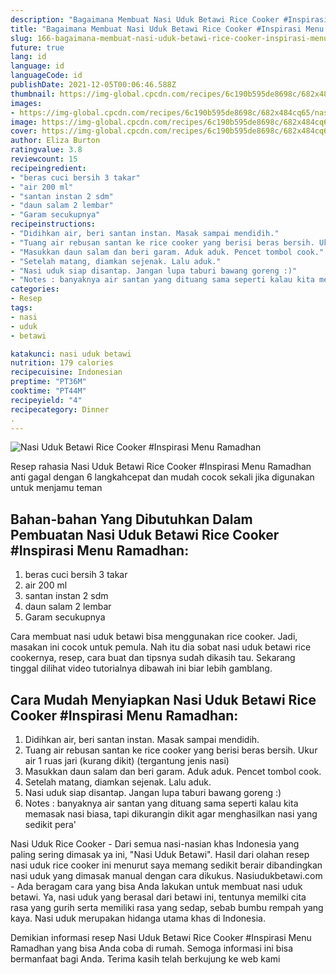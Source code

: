 ```yaml
---
description: "Bagaimana Membuat Nasi Uduk Betawi Rice Cooker #Inspirasi Menu Ramadhan, Lezat Sekali"
title: "Bagaimana Membuat Nasi Uduk Betawi Rice Cooker #Inspirasi Menu Ramadhan, Lezat Sekali"
slug: 166-bagaimana-membuat-nasi-uduk-betawi-rice-cooker-inspirasi-menu-ramadhan-lezat-sekali
future: true
lang: id
language: id
languageCode: id
publishDate: 2021-12-05T00:06:46.588Z 
thumbnail: https://img-global.cpcdn.com/recipes/6c190b595de8698c/682x484cq65/nasi-uduk-betawi-rice-cooker-inspirasi-menu-ramadhan-foto-resep-utama.png
images:
- https://img-global.cpcdn.com/recipes/6c190b595de8698c/682x484cq65/nasi-uduk-betawi-rice-cooker-inspirasi-menu-ramadhan-foto-resep-utama.png
image: https://img-global.cpcdn.com/recipes/6c190b595de8698c/682x484cq65/nasi-uduk-betawi-rice-cooker-inspirasi-menu-ramadhan-foto-resep-utama.png
cover: https://img-global.cpcdn.com/recipes/6c190b595de8698c/682x484cq65/nasi-uduk-betawi-rice-cooker-inspirasi-menu-ramadhan-foto-resep-utama.png
author: Eliza Burton
ratingvalue: 3.8
reviewcount: 15
recipeingredient:
- "beras cuci bersih 3 takar"
- "air 200 ml"
- "santan instan 2 sdm"
- "daun salam 2 lembar"
- "Garam secukupnya"
recipeinstructions:
- "Didihkan air, beri santan instan. Masak sampai mendidih."
- "Tuang air rebusan santan ke rice cooker yang berisi beras bersih. Ukur air 1 ruas jari (kurang dikit) (tergantung jenis nasi)"
- "Masukkan daun salam dan beri garam. Aduk aduk. Pencet tombol cook."
- "Setelah matang, diamkan sejenak. Lalu aduk."
- "Nasi uduk siap disantap. Jangan lupa taburi bawang goreng :)"
- "Notes : banyaknya air santan yang dituang sama seperti kalau kita memasak nasi biasa, tapi dikurangin dikit agar menghasilkan nasi yang sedikit pera&#39;"
categories:
- Resep
tags:
- nasi
- uduk
- betawi

katakunci: nasi uduk betawi 
nutrition: 179 calories
recipecuisine: Indonesian
preptime: "PT36M"
cooktime: "PT44M"
recipeyield: "4"
recipecategory: Dinner
. 
---
```



![Nasi Uduk Betawi Rice Cooker #Inspirasi Menu Ramadhan](https://img-global.cpcdn.com/recipes/6c190b595de8698c/682x484cq65/nasi-uduk-betawi-rice-cooker-inspirasi-menu-ramadhan-foto-resep-utama.png)

Resep rahasia Nasi Uduk Betawi Rice Cooker #Inspirasi Menu Ramadhan  anti gagal dengan 6 langkahcepat dan mudah cocok sekali jika digunakan untuk menjamu teman

<!--inarticleads1-->

## Bahan-bahan Yang Dibutuhkan Dalam Pembuatan Nasi Uduk Betawi Rice Cooker #Inspirasi Menu Ramadhan:

1. beras cuci bersih 3 takar
1. air 200 ml
1. santan instan 2 sdm
1. daun salam 2 lembar
1. Garam secukupnya

Cara membuat nasi uduk betawi bisa menggunakan rice cooker. Jadi, masakan ini cocok untuk pemula. Nah itu dia sobat nasi uduk betawi rice cookernya, resep, cara buat dan tipsnya sudah dikasih tau. Sekarang tinggal dilihat video tutorialnya dibawah ini biar lebih gamblang. 

<!--inarticleads2-->

## Cara Mudah Menyiapkan Nasi Uduk Betawi Rice Cooker #Inspirasi Menu Ramadhan:

1. Didihkan air, beri santan instan. Masak sampai mendidih.
1. Tuang air rebusan santan ke rice cooker yang berisi beras bersih. Ukur air 1 ruas jari (kurang dikit) (tergantung jenis nasi)
1. Masukkan daun salam dan beri garam. Aduk aduk. Pencet tombol cook.
1. Setelah matang, diamkan sejenak. Lalu aduk.
1. Nasi uduk siap disantap. Jangan lupa taburi bawang goreng :)
1. Notes : banyaknya air santan yang dituang sama seperti kalau kita memasak nasi biasa, tapi dikurangin dikit agar menghasilkan nasi yang sedikit pera&#39;


Nasi Uduk Rice Cooker - Dari semua nasi-nasian khas Indonesia yang paling sering dimasak ya ini, &#34;Nasi Uduk Betawi&#34;. Hasil dari olahan resep nasi uduk rice cooker ini menurut saya memang sedikit berair dibandingkan nasi uduk yang dimasak manual dengan cara dikukus. Nasiudukbetawi.com - Ada beragam cara yang bisa Anda lakukan untuk membuat nasi uduk betawi. Ya, nasi uduk yang berasal dari betawi ini, tentunya memilki cita rasa yang gurih serta memiliki rasa yang sedap, sebab bumbu rempah yang kaya. Nasi uduk merupakan hidanga utama khas di Indonesia. 

Demikian informasi  resep Nasi Uduk Betawi Rice Cooker #Inspirasi Menu Ramadhan   yang bisa Anda coba di rumah. Semoga informasi ini bisa bermanfaat bagi Anda. Terima kasih telah berkujung ke web kami
